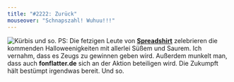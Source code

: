 ```yaml
---
title: "#2222: Zurück"
mouseover: "Schnapszahl! Wuhuu!!!"
---
```


<img src="http://www.fonflatter.de/bilder/kuerbis_s.png" alt="Kürbis und so." />
PS: 
Die fetzigen Leute von <a href="http://www.spreadshirt.de/de-de/" title="Spreadshirt"><strong>Spreadshirt</strong></a> zelebrieren die kommenden Halloweenigkeiten mit allerlei Süßem und Saurem. Ich vernahm, dass es Zeugs zu gewinnen geben wird.
Außerdem munkelt man, dass auch <strong>fonflatter.de</strong> sich an der Aktion beteiligen wird. Die Zukumpft hält bestümpt irgendwas bereit.
Und so.
